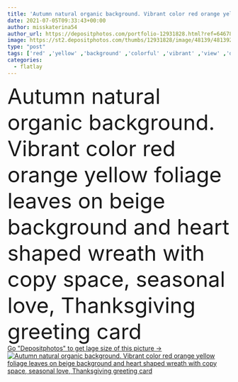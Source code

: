 ```yaml
---
title: 'Autumn natural organic background. Vibrant color red orange yellow foliage leaves on beige background and heart shaped wreath with copy space, seasonal love, Thanksgiving greeting card'
date: 2021-07-05T09:33:43+00:00
author: misskaterina54
author_url: https://depositphotos.com/portfolio-12931828.html?ref=64678756
image: https://st2.depositphotos.com/thumbs/12931828/image/48139/481392678/api_thumb_450.jpg?forcejpeg=true
type: "post"
tags: ['red' ,'yellow' ,'background' ,'colorful' ,'vibrant' ,'view' ,'design' ,'decoration' ,'decorative' ,'holiday' ,'bright' ,'love' ,'season' ,'seasonal' ,'nature' ,'leaf' ,'autumn' ,'leaves' ,'maple' ,'orange' ,'fall' ,'october' ,'border' ,'card' ,'foliage' ,'frame' ,'heart' ,'beige' ,'traditional' ,'organic' ,'invitation' ,'wreath' ,'composition' ,'top' ,'pumpkin' ,'halloween' ,'congratulations' ,'botanical' ,'flyer' ,'november' ,'September' ,'arrangement' ,'coupon' ,'thanksgiving' ,'mockup' ,'flatlay' ]
categories: 
  - flatlay
---
```

<div aling="center">
            <font size="60"> Autumn natural organic background. Vibrant color red orange yellow foliage leaves on beige background and heart shaped wreath with copy space, seasonal love, Thanksgiving greeting card</font>   
</div>
<div>
    <a href='https://st2.depositphotos.com/thumbs/12931828/image/48139/481392678/api_thumb_450.jpg?forcejpeg=true?ref=64678756' target=_blank > Go "Depositphotos" to get lage size of this picture ->
        <img href='https://st2.depositphotos.com/thumbs/12931828/image/48139/481392678/api_thumb_450.jpg?forcejpeg=true?ref=64678756' src='https://st2.depositphotos.com/12931828/48139/i/950/depositphotos_481392678-stock-photo-autumn-natural-organic-background-vibrant.jpg?forcejpeg=true' alt='Autumn natural organic background. Vibrant color red orange yellow foliage leaves on beige background and heart shaped wreath with copy space, seasonal love, Thanksgiving greeting card' >
    </a>
</div>
